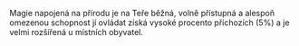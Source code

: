 Magie napojená na přírodu je na Teře běžná, volně přístupná a alespoň omezenou schopnost jí ovládat získá vysoké procento příchozích (5%) a je velmi rozšířená u místních obyvatel.